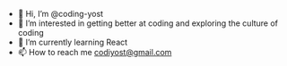 - 👋 Hi, I’m @coding-yost
- 👀 I’m interested in getting better at coding and exploring the culture of coding
- 🌱 I’m currently learning React
- 📫 How to reach me codiyost@gmail.com
